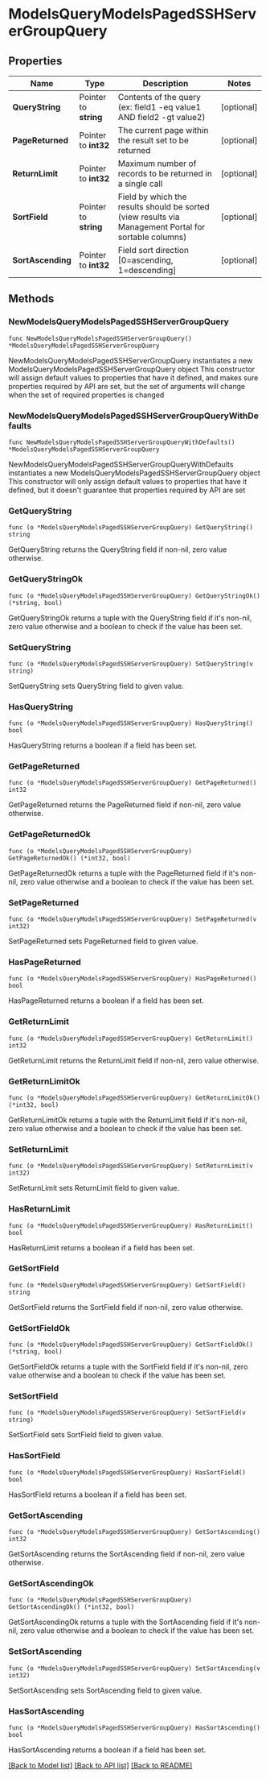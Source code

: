 # ModelsQueryModelsPagedSSHServerGroupQuery

## Properties

Name | Type | Description | Notes
------------ | ------------- | ------------- | -------------
**QueryString** | Pointer to **string** | Contents of the query (ex: field1 -eq value1 AND field2 -gt value2) | [optional] 
**PageReturned** | Pointer to **int32** | The current page within the result set to be returned | [optional] 
**ReturnLimit** | Pointer to **int32** | Maximum number of records to be returned in a single call | [optional] 
**SortField** | Pointer to **string** | Field by which the results should be sorted (view results via Management Portal for sortable columns) | [optional] 
**SortAscending** | Pointer to **int32** | Field sort direction [0&#x3D;ascending, 1&#x3D;descending] | [optional] 

## Methods

### NewModelsQueryModelsPagedSSHServerGroupQuery

`func NewModelsQueryModelsPagedSSHServerGroupQuery() *ModelsQueryModelsPagedSSHServerGroupQuery`

NewModelsQueryModelsPagedSSHServerGroupQuery instantiates a new ModelsQueryModelsPagedSSHServerGroupQuery object
This constructor will assign default values to properties that have it defined,
and makes sure properties required by API are set, but the set of arguments
will change when the set of required properties is changed

### NewModelsQueryModelsPagedSSHServerGroupQueryWithDefaults

`func NewModelsQueryModelsPagedSSHServerGroupQueryWithDefaults() *ModelsQueryModelsPagedSSHServerGroupQuery`

NewModelsQueryModelsPagedSSHServerGroupQueryWithDefaults instantiates a new ModelsQueryModelsPagedSSHServerGroupQuery object
This constructor will only assign default values to properties that have it defined,
but it doesn't guarantee that properties required by API are set

### GetQueryString

`func (o *ModelsQueryModelsPagedSSHServerGroupQuery) GetQueryString() string`

GetQueryString returns the QueryString field if non-nil, zero value otherwise.

### GetQueryStringOk

`func (o *ModelsQueryModelsPagedSSHServerGroupQuery) GetQueryStringOk() (*string, bool)`

GetQueryStringOk returns a tuple with the QueryString field if it's non-nil, zero value otherwise
and a boolean to check if the value has been set.

### SetQueryString

`func (o *ModelsQueryModelsPagedSSHServerGroupQuery) SetQueryString(v string)`

SetQueryString sets QueryString field to given value.

### HasQueryString

`func (o *ModelsQueryModelsPagedSSHServerGroupQuery) HasQueryString() bool`

HasQueryString returns a boolean if a field has been set.

### GetPageReturned

`func (o *ModelsQueryModelsPagedSSHServerGroupQuery) GetPageReturned() int32`

GetPageReturned returns the PageReturned field if non-nil, zero value otherwise.

### GetPageReturnedOk

`func (o *ModelsQueryModelsPagedSSHServerGroupQuery) GetPageReturnedOk() (*int32, bool)`

GetPageReturnedOk returns a tuple with the PageReturned field if it's non-nil, zero value otherwise
and a boolean to check if the value has been set.

### SetPageReturned

`func (o *ModelsQueryModelsPagedSSHServerGroupQuery) SetPageReturned(v int32)`

SetPageReturned sets PageReturned field to given value.

### HasPageReturned

`func (o *ModelsQueryModelsPagedSSHServerGroupQuery) HasPageReturned() bool`

HasPageReturned returns a boolean if a field has been set.

### GetReturnLimit

`func (o *ModelsQueryModelsPagedSSHServerGroupQuery) GetReturnLimit() int32`

GetReturnLimit returns the ReturnLimit field if non-nil, zero value otherwise.

### GetReturnLimitOk

`func (o *ModelsQueryModelsPagedSSHServerGroupQuery) GetReturnLimitOk() (*int32, bool)`

GetReturnLimitOk returns a tuple with the ReturnLimit field if it's non-nil, zero value otherwise
and a boolean to check if the value has been set.

### SetReturnLimit

`func (o *ModelsQueryModelsPagedSSHServerGroupQuery) SetReturnLimit(v int32)`

SetReturnLimit sets ReturnLimit field to given value.

### HasReturnLimit

`func (o *ModelsQueryModelsPagedSSHServerGroupQuery) HasReturnLimit() bool`

HasReturnLimit returns a boolean if a field has been set.

### GetSortField

`func (o *ModelsQueryModelsPagedSSHServerGroupQuery) GetSortField() string`

GetSortField returns the SortField field if non-nil, zero value otherwise.

### GetSortFieldOk

`func (o *ModelsQueryModelsPagedSSHServerGroupQuery) GetSortFieldOk() (*string, bool)`

GetSortFieldOk returns a tuple with the SortField field if it's non-nil, zero value otherwise
and a boolean to check if the value has been set.

### SetSortField

`func (o *ModelsQueryModelsPagedSSHServerGroupQuery) SetSortField(v string)`

SetSortField sets SortField field to given value.

### HasSortField

`func (o *ModelsQueryModelsPagedSSHServerGroupQuery) HasSortField() bool`

HasSortField returns a boolean if a field has been set.

### GetSortAscending

`func (o *ModelsQueryModelsPagedSSHServerGroupQuery) GetSortAscending() int32`

GetSortAscending returns the SortAscending field if non-nil, zero value otherwise.

### GetSortAscendingOk

`func (o *ModelsQueryModelsPagedSSHServerGroupQuery) GetSortAscendingOk() (*int32, bool)`

GetSortAscendingOk returns a tuple with the SortAscending field if it's non-nil, zero value otherwise
and a boolean to check if the value has been set.

### SetSortAscending

`func (o *ModelsQueryModelsPagedSSHServerGroupQuery) SetSortAscending(v int32)`

SetSortAscending sets SortAscending field to given value.

### HasSortAscending

`func (o *ModelsQueryModelsPagedSSHServerGroupQuery) HasSortAscending() bool`

HasSortAscending returns a boolean if a field has been set.


[[Back to Model list]](../README.md#documentation-for-models) [[Back to API list]](../README.md#documentation-for-api-endpoints) [[Back to README]](../README.md)


